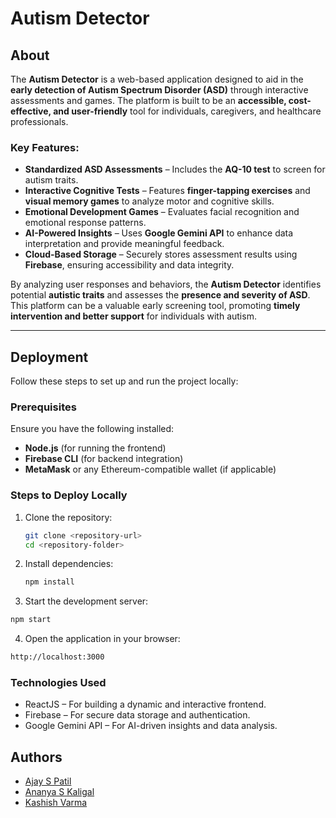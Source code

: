 # Autism Detector  

## About  

The **Autism Detector** is a web-based application designed to aid in the **early detection of Autism Spectrum Disorder (ASD)** through interactive assessments and games. The platform is built to be an **accessible, cost-effective, and user-friendly** tool for individuals, caregivers, and healthcare professionals.  

### Key Features:  
- **Standardized ASD Assessments** – Includes the **AQ-10 test** to screen for autism traits.  
- **Interactive Cognitive Tests** – Features **finger-tapping exercises** and **visual memory games** to analyze motor and cognitive skills.  
- **Emotional Development Games** – Evaluates facial recognition and emotional response patterns.  
- **AI-Powered Insights** – Uses **Google Gemini API** to enhance data interpretation and provide meaningful feedback.  
- **Cloud-Based Storage** – Securely stores assessment results using **Firebase**, ensuring accessibility and data integrity.  

By analyzing user responses and behaviors, the **Autism Detector** identifies potential **autistic traits** and assesses the **presence and severity of ASD**. This platform can be a valuable early screening tool, promoting **timely intervention and better support** for individuals with autism.  

---

## Deployment  

Follow these steps to set up and run the project locally:  

### Prerequisites  
Ensure you have the following installed:  
- **Node.js** (for running the frontend)  
- **Firebase CLI** (for backend integration)  
- **MetaMask** or any Ethereum-compatible wallet (if applicable)  

### Steps to Deploy Locally  

1. Clone the repository:  
   ```sh
   git clone <repository-url>
   cd <repository-folder>
   ```
2. Install dependencies:
   ```sh
   npm install
   ```
3. Start the development server:
  ```sh
  npm start
  ```

4. Open the application in your browser:
  ```sh
  http://localhost:3000
  ```

### Technologies Used
- ReactJS – For building a dynamic and interactive frontend.
- Firebase – For secure data storage and authentication.
- Google Gemini API – For AI-driven insights and data analysis.

## Authors
- [Ajay S Patil](https://github.com/ajayspatil7)
- [Ananya S Kaligal](https://github.com/ananyakaligal)
- [Kashish Varma](https://github.com/kashishvarmaa)
















